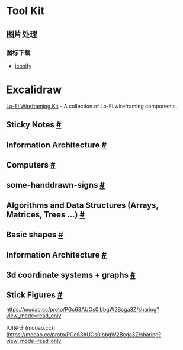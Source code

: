 # Tool Kit

## 图片处理
### 图标下载
- [iconify](https://icon-sets.iconify.design/)



# Excalidraw

[Lo-Fi Wireframing Kit](https://libraries.excalidraw.com/?target=_excalidraw&referrer=https%3A%2F%2Fexcalidraw.com%2F&useHash=true&token=YYWps8rRSAAz71n-OCELQ&theme=light&version=2&sort=downloadsTotal#spfr-lo-fi-wireframing-kit)  - A collection of Lo-Fi wireframing components.

## Sticky Notes [#](https://libraries.excalidraw.com/?target=_excalidraw&referrer=https%3A%2F%2Fexcalidraw.com%2F&useHash=true&token=YYWps8rRSAAz71n-OCELQ&theme=light&version=2&sort=downloadsTotal#ferminrp-post-it)

## Information Architecture [#](https://libraries.excalidraw.com/?target=_excalidraw&referrer=https%3A%2F%2Fexcalidraw.com%2F&useHash=true&token=YYWps8rRSAAz71n-OCELQ&theme=light&version=2&sort=downloadsTotal#inwardmovement-information-architecture)

## Computers [#](https://libraries.excalidraw.com/?target=_excalidraw&referrer=https%3A%2F%2Fexcalidraw.com%2F&useHash=true&token=YYWps8rRSAAz71n-OCELQ&theme=light&version=2&sort=downloadsTotal#ei-au-computers)

## some-handdrawn-signs [#](https://libraries.excalidraw.com/?target=_excalidraw&referrer=https%3A%2F%2Fexcalidraw.com%2F&useHash=true&token=YYWps8rRSAAz71n-OCELQ&theme=light&version=2&sort=downloadsTotal#kwirke-some-handdrawn-signs)

## Algorithms and Data Structures (Arrays, Matrices, Trees ...) [#](https://libraries.excalidraw.com/?target=_excalidraw&referrer=https%3A%2F%2Fexcalidraw.com%2F&useHash=true&token=YYWps8rRSAAz71n-OCELQ&theme=light&version=2&sort=downloadsTotal#intradeus-algorithms-and-data-structures-arrays-matrices-trees)

## Basic shapes [#](https://libraries.excalidraw.com/?target=_excalidraw&referrer=https%3A%2F%2Fexcalidraw.com%2F&useHash=true&token=YYWps8rRSAAz71n-OCELQ&theme=light&version=2&sort=downloadsTotal#pgilfernandez-basic-shapes)

## Information Architecture [#](https://libraries.excalidraw.com/?target=_excalidraw&referrer=https%3A%2F%2Fexcalidraw.com%2F&useHash=true&token=YYWps8rRSAAz71n-OCELQ&theme=light&version=2&sort=downloadsTotal#inwardmovement-information-architecture)

## 3d coordinate systems + graphs [#](https://libraries.excalidraw.com/?target=_excalidraw&referrer=https%3A%2F%2Fexcalidraw.com%2F&useHash=true&token=YYWps8rRSAAz71n-OCELQ&theme=light&version=2&sort=downloadsTotal#aimpizza-3d-coordinate-systems-graphs)

## Stick Figures [#](https://libraries.excalidraw.com/?target=_excalidraw&referrer=https%3A%2F%2Fexcalidraw.com%2F&useHash=true&token=YYWps8rRSAAz71n-OCELQ&theme=light&version=2&sort=downloadsTotal#youritjang-stick-figures)

https://modao.cc/proto/PGc63AUOs0lbbgW2Bcga3Z/sharing?view_mode=read_only

[UI设计 (modao.cc)](https://modao.cc/proto/PGc63AUOs0lbbgW2Bcga3Z/sharing?view_mode=read_only